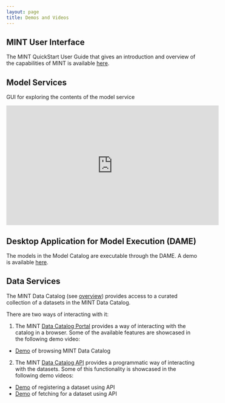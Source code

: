 ```yaml
---
layout: page
title: Demos and Videos
---
```


## MINT User Interface

The MINT QuickStart User Guide that gives an introduction and overview of the capabilities of MINT is available [here](https://drive.google.com/file/d/1FENjOdCkbES_Cc8s74tKUrJSEvQXs1zv/view).

## Model Services

GUI for exploring the contents of the model service

<iframe width="560" height="315" src="https://www.youtube.com/embed/C9rxGT2k9is" frameborder="0" allow="accelerometer; autoplay; encrypted-media; gyroscope; picture-in-picture" allowfullscreen></iframe>

## Desktop Application for Model Execution (DAME)

The models in the Model Catalog are executable through the DAME. A demo is available [here](https://model-catalog-python-api-client.readthedocs.io/en/latest/example/).

## Data Services

The MINT Data Catalog (see [overview](https://mintproject.readthedocs.io/en/latest/datacatalog/)) provides access to a curated collection of a datasets in the MINT Data Catalog.

There are two ways of interacting with it:

1. The MINT [Data Catalog Portal](https://data-catalog.mint.isi.edu) provides a way of interacting with the catalog in a browser. Some of the available features are showcased in the following demo video:

  - [Demo](https://drive.google.com/open?id=191iqtkH35eTnDHE4FcaLHLJKur1k52xm) of browsing MINT Data Catalog

2. The MINT [Data Catalog API](https://data-catalog.mint.isi.edu/documentation) provides a programmatic way of interacting with the datasets. Some of this functionality is showcased in the following demo videos:

  - [Demo](https://drive.google.com/open?id=1gpqJK0o2ewOIvOtAFi6GR8MnB7BjQTN8) of registering a dataset using API
  - [Demo](https://drive.google.com/open?id=1WQElosizMbStCVsRdMXPSsNtHSHKgNXq) of fetching for a dataset using API

